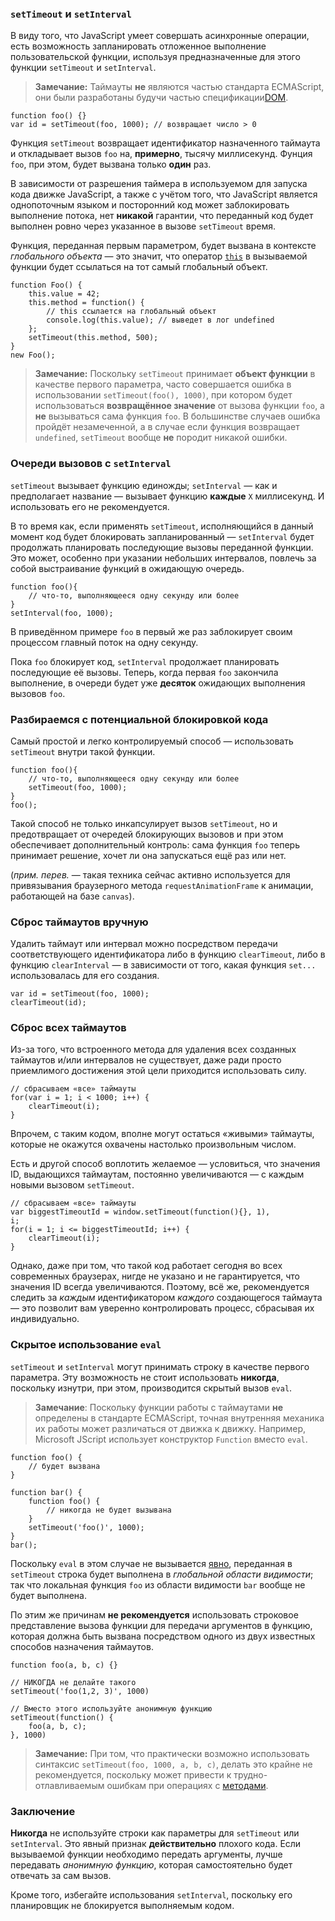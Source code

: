 ### `setTimeout` и `setInterval`

В виду того, что JavaScript умеет совершать асинхронные операции, есть возможность запланировать отложенное выполнение пользовательской функции, используя предназначенные для этого функции `setTimeout` и `setInterval`.

> **Замечание:** Таймауты **не** являются частью стандарта ECMAScript, они были разработаны будучи частью спецификации[DOM][1].

    function foo() {}
    var id = setTimeout(foo, 1000); // возвращает число > 0

Функция `setTimeout` возвращает идентификатор назначенного таймаута и откладывает вызов `foo` на, **примерно**, тысячу миллисекунд. Фунция `foo`, при этом, будет вызвана только **один** раз.

В зависимости от разрешения таймера в используемом для запуска кода движке JavaScript, а также с учётом того, что JavaScript является однопоточным языком и посторонний код может заблокировать выполнение потока, нет **никакой** гарантии, что переданный код будет выполнен ровно через указанное в вызове `setTimeout` время.

Функция, переданная первым параметром, будет вызвана в контексте *глобального объекта* — это значит, что оператор [`this`](#function.this) в вызываемой функции будет ссылаться на тот самый глобальный объект.

    function Foo() {
        this.value = 42;
        this.method = function() {
            // this ссылается на глобальный объект
            console.log(this.value); // выведет в лог undefined
        };
        setTimeout(this.method, 500);
    }
    new Foo();


> **Замечание:** Поскольку `setTimeout` принимает **объект функции** в качестве первого параметра, часто совершается ошибка в использовании `setTimeout(foo(), 1000)`, при котором будет использоваться **возвращённое значение** от вызова функции `foo`, а **не** вызываться сама функция `foo`. В большинстве случаев ошибка пройдёт незамеченной, а в случае если функция возвращает `undefined`, `setTimeout` вообще **не** породит никакой ошибки.

### Очереди вызовов с `setInterval`

`setTimeout` вызывает функцию единожды; `setInterval` — как и предполагает название — вызывает функцию **каждые** `X` миллисекунд. И использовать его не рекомендуется.

В то время как, если применять `setTimeout`, исполняющийся в данный момент код будет блокировать запланированный — `setInterval` будет продолжать планировать последующие вызовы переданной функции. Это может, особенно при указании небольших интервалов, повлечь за собой выстраивание функций в ожидающую очередь.

    function foo(){
        // что-то, выполняющееся одну секунду или более
    }
    setInterval(foo, 1000);

В приведённом примере `foo` в первый же раз заблокирует своим процессом главный поток на одну секунду.

Пока `foo` блокирует код, `setInterval` продолжает планировать последующие её вызовы. Теперь, когда первая `foo` закончила выполнение, в очереди будет уже **десяток** ожидающих выполнения вызовов `foo`.

### Разбираемся с потенциальной блокировкой кода

Самый простой и легко контролируемый способ — использовать `setTimeout` внутри такой функции.

    function foo(){
        // что-то, выполняющееся одну секунду или более
        setTimeout(foo, 1000);
    }
    foo();

Такой способ не только инкапсулирует вызов `setTimeout`, но и предотвращает от очередей блокирующих вызовов и при этом обеспечивает дополнительный контроль: сама функция `foo` теперь принимает решение, хочет ли она запускаться ещё раз или нет.

(_прим. перев._ — такая техника сейчас активно используется для привязывания браузерного метода `requestAnimationFrame` к анимации, работающей на базе `canvas`).

### Сброс таймаутов вручную

Удалить таймаут или интервал можно посредством передачи соответствующего идентификатора либо в функцию `clearTimeout`, либо в функцию `clearInterval` — в зависимости от того, какая функция `set...` использовалась для его создания.

    var id = setTimeout(foo, 1000);
    clearTimeout(id);

### Сброс всех таймаутов

Из-за того, что встроенного метода для удаления всех созданных таймаутов и/или интервалов не существует, даже ради просто приемлимого достижения этой цели приходится использовать силу.

    // сбрасываем «все» таймауты
    for(var i = 1; i < 1000; i++) {
        clearTimeout(i);
    }

Впрочем, с таким кодом, вполне могут остаться «живыми» таймауты, которые не окажутся охвачены настолько произвольным числом.

Есть и другой способ воплотить желаемое — условиться, что значения ID, выдающихся таймаутам, постоянно увеличиваются — с каждым новыми вызовом `setTimeout`.

    // сбрасываем «все» таймауты
    var biggestTimeoutId = window.setTimeout(function(){}, 1),
    i;
    for(i = 1; i <= biggestTimeoutId; i++) {
        clearTimeout(i);
    }

Однако, даже при том, что такой код работает сегодня во всех современных браузерах, нигде не указано и не гарантируется, что значения ID всегда увеличиваются. Поэтому, всё же, рекомендуется следить за *каждым* идентификатором *каждого* создающегося таймаута —  это позволит вам уверенно контролировать процесс, сбрасывая их индивидуально.

### Скрытое использование `eval`

`setTimeout` и `setInterval` могут принимать строку в качестве первого параметра. Эту возможность не стоит использовать **никогда**, поскольку изнутри, при этом, производится скрытый вызов `eval`.

> **Замечание**: Поскольку функции работы с таймаутами **не** определены в стандарте ECMAScript, точная внутренняя механика их работы может различаться от движка к движку. Например, Microsoft JScript использует конструктор `Function` вместо `eval`.

    function foo() {
        // будет вызвана
    }

    function bar() {
        function foo() {
            // никогда не будет вызывана
        }
        setTimeout('foo()', 1000);
    }
    bar();

Поскольку `eval` в этом случае не вызывается [явно](#core.eval), переданная в `setTimeout` строка будет выполнена в *глобальной области видимости*; так что локальная функция `foo` из области видимости `bar` вообще не будет выполнена.

По этим же причинам **не рекомендуется** использовать строковое представление вызова функции для передачи аргументов в функцию, которая должна быть вызвана посредством одного из двух известных способов назначения таймаутов.

    function foo(a, b, c) {}

    // НИКОГДА не делайте такого
    setTimeout('foo(1,2, 3)', 1000)

    // Вместо этого используйте анонимную функцию
    setTimeout(function() {
        foo(a, b, c);
    }, 1000)

> **Замечание:** При том, что практически возможно использовать синтаксис `setTimeout(foo, 1000, a, b, c)`, делать это крайне не рекомендуется, поскольку может привести к трудно-отлавливаемым ошибкам при операциях с [методами](#function.this).

### Заключение

**Никогда** не используйте строки как параметры для `setTimeout` или `setInterval`. Это явный признак **действительно** плохого кода. Если вызываемой функции необходимо передать аргументы, лучше передавать *анонимную функцию*, которая самостоятельно будет отвечать за сам вызов.

Кроме того, избегайте использования `setInterval`, поскольку его планировщик не блокируется выполняемым кодом.

[1]: http://ru.wikipedia.org/wiki/Document_Object_Model "Document Object Model"

